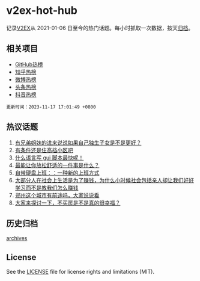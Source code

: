 # v2ex-hot-hub

 记录[V2EX](https://www.v2ex.com/)从 2021-01-06 日至今的热门话题。每小时抓取一次数据，按天[归档](archives)。
 
 ## 相关项目

- [GitHub热榜](https://github.com/it985/github-hot-hub)
- [知乎热榜](https://github.com/it985/zhihu-hot-hub)
- [微博热榜](https://github.com/it985/weibo-hot-hub)
- [头条热榜](https://github.com/it985/toutiao-hot-hub)
- [抖音热榜](https://github.com/it985/douyin-hot-hub)


 `更新时间：2023-11-17 17:01:49 +0800`

## 热议话题

1. [有兄弟姐妹的进来说说如果自己独生子女是不是更好？](https://www.v2ex.com/t/992609)
1. [有条件还是住高档小区吧](https://www.v2ex.com/t/992660)
1. [什么语言写 gui 脚本最快呢！](https://www.v2ex.com/t/992582)
1. [最能让你放松舒适的一件事是什么？](https://www.v2ex.com/t/992694)
1. [自带硬盘上班：：一种新的上班方式](https://www.v2ex.com/t/992658)
1. [大部分人在社会上生活是为了赚钱，为什么小时候社会包括亲人却让我们好好学习而不是教我们怎么赚钱](https://www.v2ex.com/t/992700)
1. [郑州这个城市有前途吗，大家说说看](https://www.v2ex.com/t/992713)
1. [大家来探讨一下，不买房是不是真的很幸福？](https://www.v2ex.com/t/992734)

## 历史归档

[archives](archives)

## License

See the [LICENSE](LICENSE) file for license rights and limitations (MIT).
